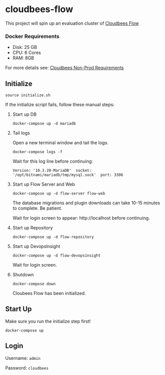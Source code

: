 # cloudbees-flow

This project will spin up an evaluation cluster of [Cloudbees Flow](https://docs.cloudbees.com/docs/cloudbees-flow/latest/)

### Docker Requirements
- Disk: 25 GB
- CPU: 6 Cores
- RAM: 8GB

For more details see: [Cloudbees Non-Prod Requirements](https://docs.cloudbees.com/docs/cloudbees-flow/latest/install-k8s/#_non_production_environment)

## Initialize
````
source initialize.sh
````
If the initialize script fails, follow these manual steps:

1. Start up DB

   `docker-compose up -d mariadb`

2. Tail logs

   Open a new terminal window and tail the logs.
   
   `docker-compose logs -f`
   
   Wait for this log line before continuing:
   
   `Version: '10.3.20-MariaDB'  socket: '/opt/bitnami/mariadb/tmp/mysql.sock'  port: 3306`

3. Start up Flow Server and Web

   `docker-compose up -d flow-server flow-web`
   
   The database migrations and plugin downloads can take 10-15 minutes to complete. Be patient.
   
   Wait for login screen to appear: http://localhost before continuing.
   
4. Start up Repository
   
   `docker-compose up -d flow-repository`
   
5. Start up DevopsInsight

   `docker-compose up -d flow-devopsinsight`
   
   Wait for login screen.
   
6. Shutdown

   `docker-compose down`
   
   Cloubees Flow has been initialized.

## Start Up

Make sure you run the initialize step first!

````
docker-compose up
````

## Login

Username: `admin`

Password: `cloudbees`
